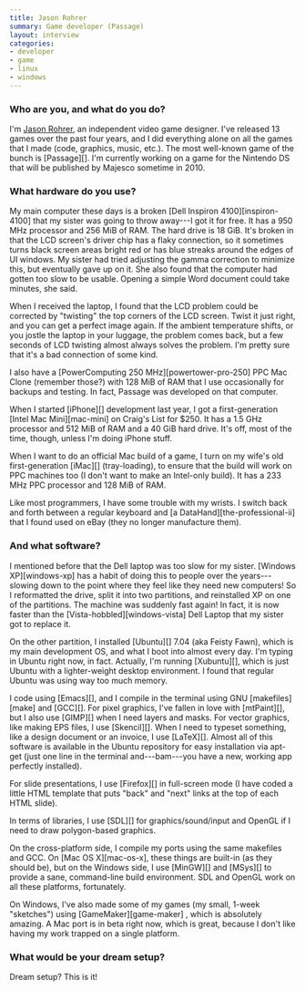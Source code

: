 ```yaml
---
title: Jason Rohrer
summary: Game developer (Passage)
layout: interview
categories:
- developer
- game
- linux
- windows
---
```


### Who are you, and what do you do?

I'm [Jason Rohrer](http://hcsoftware.sf.net/jason-rohrer "Jason's site."), an independent video game designer. I've released 13 games over the past four years, and I did everything alone on all the games that I made (code, graphics, music, etc.). The most well-known game of the bunch is [Passage][]. I'm currently working on a game for the Nintendo DS that will be published by Majesco sometime in 2010.

### What hardware do you use?

My main computer these days is a broken [Dell Inspiron 4100][inspiron-4100] that my sister was going to throw away---I got it for free. It has a 950 MHz processor and 256 MiB of RAM. The hard drive is 18 GiB. It's broken in that the LCD screen's driver chip has a flaky connection, so it sometimes turns black screen areas bright red or has blue streaks around the edges of UI windows. My sister had tried adjusting the gamma correction to minimize this, but eventually gave up on it. She also found that the computer had gotten too slow to be usable. Opening a simple Word document could take minutes, she said. 

When I received the laptop, I found that the LCD problem could be corrected by "twisting" the top corners of the LCD screen. Twist it just right, and you can get a perfect image again. If the ambient temperature shifts, or you jostle the laptop in your luggage, the problem comes back, but a few seconds of LCD twisting almost always solves the problem. I'm pretty sure that it's a bad connection of some kind.

I also have a [PowerComputing 250 MHz][powertower-pro-250] PPC Mac Clone (remember those?) with 128 MiB of RAM that I use occasionally for backups and testing. In fact, Passage was developed on that computer.

When I started [iPhone][] development last year, I got a first-generation [Intel Mac Mini][mac-mini] on Craig's List for $250. It has a 1.5 GHz processor and 512 MiB of RAM and a 40 GiB hard drive. It's off, most of the time, though, unless I'm doing iPhone stuff.

When I want to do an official Mac build of a game, I turn on my wife's old first-generation [iMac][] (tray-loading), to ensure that the build will work on PPC machines too (I don't want to make an Intel-only build). It has a 233 MHz PPC processor and 128 MiB of RAM.

Like most programmers, I have some trouble with my wrists. I switch back and forth between a regular keyboard and [a DataHand][the-professional-ii] that I found used on eBay (they no longer manufacture them).

### And what software?

I mentioned before that the Dell laptop was too slow for my sister. [Windows XP][windows-xp] has a habit of doing this to people over the years---slowing down to the point where they feel like they need new computers! So I reformatted the drive, split it into two partitions, and reinstalled XP on one of the partitions. The machine was suddenly fast again! In fact, it is now faster than the [Vista-hobbled][windows-vista] Dell Laptop that my sister got to replace it.

On the other partition, I installed [Ubuntu][] 7.04 (aka Feisty Fawn), which is my main development OS, and what I boot into almost every day. I'm typing in Ubuntu right now, in fact. Actually, I'm running [Xubuntu][], which is just Ubuntu with a lighter-weight desktop environment. I found that regular Ubuntu was using way too much memory.

I code using [Emacs][], and I compile in the terminal using GNU [makefiles][make] and [GCC][]. For pixel graphics, I've fallen in love with [mtPaint][], but I also use [GIMP][] when I need layers and masks. For vector graphics, like making EPS files, I use [Skencil][]. When I need to typeset something, like a design document or an invoice, I use [LaTeX][]. Almost all of this software is available in the Ubuntu repository for easy installation via apt-get (just one line in the terminal and---bam---you have a new, working app perfectly installed).

For slide presentations, I use [Firefox][] in full-screen mode (I have coded a little HTML template that puts "back" and "next" links at the top of each HTML slide).

In terms of libraries, I use [SDL][] for graphics/sound/input and OpenGL if I need to draw polygon-based graphics.

On the cross-platform side, I compile my ports using the same makefiles and GCC. On [Mac OS X][mac-os-x], these things are built-in (as they should be), but on the Windows side, I use [MinGW][] and [MSys][]  to provide a sane, command-line build environment. SDL and OpenGL work on all these platforms, fortunately.

On Windows, I've also made some of my games (my small, 1-week "sketches") using [GameMaker][game-maker] , which is absolutely amazing. A Mac port is in beta right now, which is great, because I don't like having my work trapped on a single platform.

### What would be your dream setup?

Dream setup? This is it!